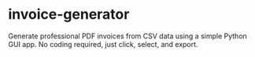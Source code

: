 # invoice-generator
Generate professional PDF invoices from CSV data using a simple Python GUI app. No coding required, just click, select, and export.
